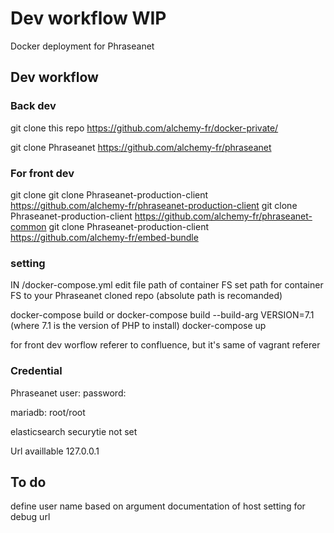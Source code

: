 # Dev workflow WIP

Docker deployment for Phraseanet

## Dev workflow 

### Back dev 

git clone this repo https://github.com/alchemy-fr/docker-private/

git clone Phraseanet https://github.com/alchemy-fr/phraseanet



### For front dev
git clone 
git clone Phraseanet-production-client https://github.com/alchemy-fr/phraseanet-production-client
git clone Phraseanet-production-client https://github.com/alchemy-fr/phraseanet-common
git clone Phraseanet-production-client https://github.com/alchemy-fr/embed-bundle


### setting
IN /docker-compose.yml
edit file path of container FS 
set path for container FS to your Phraseanet cloned repo (absolute path is recomanded)

docker-compose build or docker-compose build --build-arg VERSION=7.1 (where 7.1 is the version of PHP to install)
docker-compose up

for front dev worflow referer to confluence, but it's same of vagrant referer


### Credential 

Phraseanet user:
password:

mariadb:
root/root

elasticsearch securytie
not set

Url availlable 
127.0.0.1

## To do
define user name based on argument 
documentation of host setting for debug url 
